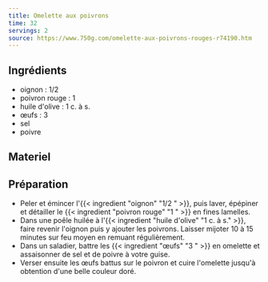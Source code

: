 ```yaml
---
title: Omelette aux poivrons
time: 32
servings: 2
source: https://www.750g.com/omelette-aux-poivrons-rouges-r74190.htm
---
```


## Ingrédients

* oignon : 1/2 
* poivron rouge : 1 
* huile d'olive : 1 c. à s.
* œufs : 3 
* sel
* poivre


## Materiel



## Préparation

* Peler et émincer l'{{< ingredient "oignon" "1/2 " >}}, puis laver, épépiner et détailler le {{< ingredient "poivron rouge" "1 " >}} en fines lamelles.
* Dans une poêle huilée à l'{{< ingredient "huile d'olive" "1 c. à s." >}}, faire revenir l'oignon puis y ajouter les poivrons. Laisser mijoter 10 à 15 minutes sur feu moyen en remuant régulièrement.
* Dans un saladier, battre les {{< ingredient "œufs" "3 " >}} en omelette et assaisonner de sel et de poivre à votre guise.
* Verser ensuite les œufs battus sur le poivron et cuire l'omelette jusqu'à obtention d'une belle couleur doré.


